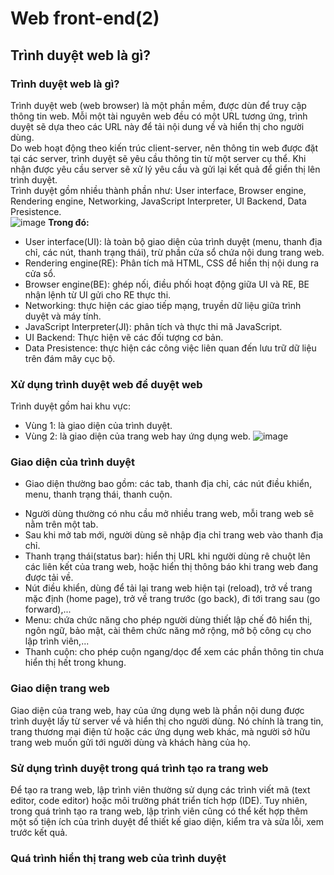 # Web front-end(2)
## Trình duyệt web là gì?
### Trình duyệt web là gì?
Trình duyệt web (web browser) là một phần mềm, được dùn để truy cập thông tin web. Mỗi một tài nguyên web đều có một URL tương ứng, trình duyệt sẽ dựa theo các URL này để tải nội dung về và hiển thị cho người dùng.<br>
Do web hoạt động theo kiến trúc client-server, nên thông tin web được đặt tại các server, trình duyệt sẽ yêu cầu thông tin từ một server cụ thể. Khi nhận được yêu cầu server sẽ xử lý yêu cầu và gửi lại kết quả để giển thị lên trình duyệt.<br>
Trình duyệt gồm nhiều thành phần như: User interface, Browser engine, Rendering engine, Networking, JavaScript Interpreter, UI Backend, Data Presistence.<br>
![image](https://blogger.googleusercontent.com/img/b/R29vZ2xl/AVvXsEhGbsyU4i4beoEHqCJy0awFe9qXy8jWfJQVQppdGNY8mSHjvjhxZ_YTZQj1o91hv7ICAXbs_lVq_EZzaevB93XXgiF2XN1jyTH1GtFIWqmE57HtV_D0hezuCTVXSyGcei654Z8OIPsKpQY/w400-h291/Cac+thanh+phan+cua+browser.jpg)
<b>Trong đó:</b>
- User interface(UI): là toàn bộ giao diện của trình duyệt (menu, thanh địa chỉ, các nút, thanh trạng thái), trừ phần cửa sổ chứa nội dung trang web.<br>
- Rendering engine(RE): Phân tích mã HTML, CSS để hiển thị nội dung ra cửa sổ.<br>
- Browser engine(BE): ghép nối, điều phối hoạt động giữa UI và RE, BE nhận lệnh từ UI gửi cho RE thực thi.<br>
- Networking: thực hiện các giao tiếp mạng, truyền dữ liệu giữa trình duyệt và máy tính.<br>
- JavaScript Interpreter(JI): phân tích và thực thi mã JavaScript.<br>
- UI Backend: Thực hiện vẽ các đối tượng cơ bản.<br>
- Data Presistence: thực hiện các công việc liên quan đến lưu trữ dữ liệu trên đám mây cục bộ.<br>
### Xử dụng trình duyệt web để duyệt web
Trình duyệt gồm hai khu vực:
- Vùng 1: là giao diện của trình duyệt.
- Vùng 2: là giao diện của trang web hay ứng dụng web.
  ![image](https://blogger.googleusercontent.com/img/b/R29vZ2xl/AVvXsEhKXGZHbx4eyWAAAUpNmxEWZ6gwpBeg3FssuapfCYqGHq4rYVpLWCOV-pRo3pjYuMJXkZwggvT6hbwwugubYj4s4oj5IzSj3gF1_cIJX4lPI2wD2oqwTlAZthHF60JPni_8bpd5-tDeqVY/w400-h230/3+Giao+dien+trinh+duyet.jpg)
### Giao diện của trình duyệt
- Giao diện thường bao gồm: các tab, thanh địa chỉ, các nút điều khiển, menu, thanh trạng thái, thanh cuộn.<br>
+ Người dùng thường có nhu cầu mở nhiều trang web, mỗi trang web sẽ nằm trên một tab.<br>
+ Sau khi mở tab mới, người dùng sẽ nhập địa chỉ trang web vào thanh địa chỉ.<br>
+ Thanh trạng thái(status bar): hiển thị URL khi người dùng rê chuột lên các liên kết của trang web, hoặc hiển thị thông báo khi trang web đang được tải về.<br>
+ Nút điều khiển, dùng để tải lại trang web hiện tại (reload), trở về trang mặc định (home page), trở về trang trước (go back), đi tới trang sau (go forward),...<br>
+ Menu: chứa chức năng cho phép người dùng thiết lập chế đô hiển thị, ngôn ngữ, bảo mật, cài thêm chức năng mở rộng, mở bộ công cụ cho lập trình viên,...<br>
+ Thanh cuộn: cho phép cuộn ngang/dọc để xem các phần thông tin chưa hiển thị hết trong khung.<br>
### Giao diện trang web
Giao diện của trang web, hay của ứng dụng web là phần nội dung được trình duyệt lấy từ server về và hiển thị cho người dùng. Nó chính là trang tin, trang thương mại điện tử hoặc các ứng dụng web khác, mà người sở hữu trang web muốn gửi tới người dùng và khách hàng của họ.<br>
### Sử dụng trình duyệt trong quá trình tạo ra trang web
Để tạo ra trang web, lập trình viên thường sử dụng các trình viết mã (text editor, code editor) hoặc môi trường phát triển tích hợp (IDE). Tuy nhiên, trong quá trình tạo ra trang web, lập trình viên cũng có thể kết hợp thêm một số tiện ích của trình duyệt để thiết kế giao diện, kiểm tra và sửa lỗi, xem trước kết quả.<br>
### Quá trình hiển thị trang web của trình duyệt
